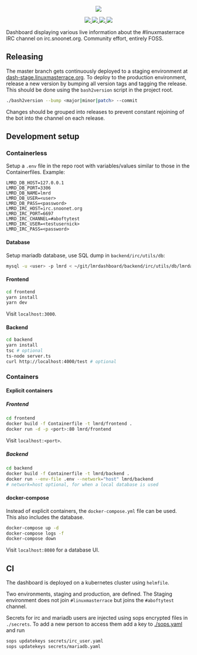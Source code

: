 <p align="center">
  <a href="https://dash.linuxmasterrace.org/" alt="">
    <img src="https://raw.githubusercontent.com/r-lmr/lmrdashboard/lmrdashboard/resources/lmrdlogo.svg"/>
  </a>
</p>
<p align="center">
  <a href="https://dash.linuxmasterrace.org/" alt="Pipelines">
    <img src="https://img.shields.io/website?url=https%3A%2F%2Fdash.linuxmasterrace.org%2F"/>
  </a>
  <a href="https://gitlab.com/cocainefarm/lmrdashboard/-/pipelines" alt="Pipelines">
    <img src="https://gitlab.com/cocainefarm/lmrdashboard/badges/lmrdashboard/pipeline.svg"/>
  </a>
  <a href="https://github.com/r-lmr/lmrdashboard/blob/lmrdashboard/LICENSE" alt="License">
    <img src="https://img.shields.io/github/license/r-lmr/lmrdashboard"/>
  </a>
  <a href="https://github.com/r-lmr/lmrdashboard/releases" alt="Release">
    <img src="https://img.shields.io/github/v/tag/r-lmr/lmrdashboard"/>
  </a>
</p>

Dashboard displaying various live information about the #linuxmasterrace IRC channel on irc.snoonet.org. Community effort, entirely FOSS.  

## Releasing

The master branch gets continuously deployed to a staging environment at [dash-stage.linuxmasterrace.org](https://dash-stage.linuxmasterrace.org/).
To deploy to the production environment, release a new version by bumping all version tags and tagging the release. This should be done using the `bash2version` script in the project root.

```sh
./bash2version --bump <major|minor|patch> --commit
```

Changes should be grouped into releases to prevent constant rejoining of the bot into the channel on each release.

## Development setup

### Containerless

Setup a `.env` file in the repo root with variables/values similar to those in the Containerfiles.
Example:

```
LMRD_DB_HOST=127.0.0.1
LMRD_DB_PORT=3306
LMRD_DB_NAME=lmrd
LMRD_DB_USER=<user>
LMRD_DB_PASS=<password>
LMRD_IRC_HOST=irc.snoonet.org
LMRD_IRC_PORT=6697
LMRD_IRC_CHANNEL=#aboftytest
LMRD_IRC_USER=<testusernick>
LMRD_IRC_PASS=<password>
```

#### Database

Setup mariadb database, use SQL dump in `backend/irc/utils/db`:

```sh
mysql -u <user> -p lmrd < ~/git/lmrdashboard/backend/irc/utils/db/lmrdashboard.schema.sql
```

#### Frontend

```sh
cd frontend
yarn install
yarn dev
```

Visit `localhost:3000`.

#### Backend

```sh
cd backend
yarn install
tsc # optional
ts-node server.ts
curl http://localhost:4000/test # optional
```

### Containers

#### Explicit containers

##### Frontend

```sh
cd frontend
docker build -f Containerfile -t lmrd/frontend .
docker run -d -p <port>:80 lmrd/frontend
```

Visit `localhost:<port>`.

##### Backend

```sh
cd backend
docker build -f Containerfile -t lmrd/backend .
docker run --env-file .env --network="host" lmrd/backend
# network=host optional, for when a local database is used
```

#### docker-compose

Instead of explicit containers, the `docker-compose.yml` file can be used.  
This also includes the database.

```sh
docker-compose up -d
docker-compose logs -f
docker-compose down
```
Visit `localhost:8080` for a database UI.

## CI

The dashboard is deployed on a kubernetes cluster using `helmfile`.

Two environments, staging and production, are defined. The Staging environment does not join `#linuxmasterrace` but joins the `#aboftytest` channel.

Secrets for irc and mariadb users are injected using sops encrypted files in `./secrets`. To add a new person to access them add a key to [./sops.yaml](./sops.yaml) and run

```sh
sops updatekeys secrets/irc_user.yaml
sops updatekeys secrets/mariadb.yaml
```
